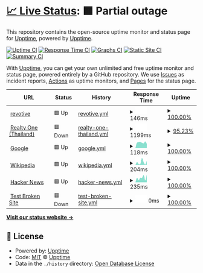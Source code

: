 # [📈 Live Status](https://demo.upptime.js.org): <!--live status--> **🟧 Partial outage**

This repository contains the open-source uptime monitor and status page for [Upptime](https://upptime.js.org), powered by [Upptime](https://github.com/upptime/upptime).

[![Uptime CI](https://github.com/revotive/revotive/workflows/Uptime%20CI/badge.svg)](https://github.com/revotive/revotive/actions?query=workflow%3A%22Uptime+CI%22)
[![Response Time CI](https://github.com/revotive/revotive/workflows/Response%20Time%20CI/badge.svg)](https://github.com/revotive/revotive/actions?query=workflow%3A%22Response+Time+CI%22)
[![Graphs CI](https://github.com/revotive/revotive/workflows/Graphs%20CI/badge.svg)](https://github.com/revotive/revotive/actions?query=workflow%3A%22Graphs+CI%22)
[![Static Site CI](https://github.com/revotive/revotive/workflows/Static%20Site%20CI/badge.svg)](https://github.com/revotive/revotive/actions?query=workflow%3A%22Static+Site+CI%22)
[![Summary CI](https://github.com/revotive/revotive/workflows/Summary%20CI/badge.svg)](https://github.com/revotive/revotive/actions?query=workflow%3A%22Summary+CI%22)

With [Upptime](https://upptime.js.org), you can get your own unlimited and free uptime monitor and status page, powered entirely by a GitHub repository. We use [Issues](https://github.com/upptime/upptime/issues) as incident reports, [Actions](https://github.com/revotive/revotive/actions) as uptime monitors, and [Pages](https://demo.upptime.js.org) for the status page.

<!--start: status pages-->
<!-- This summary is generated by Upptime (https://github.com/upptime/upptime) -->
<!-- Do not edit this manually, your changes will be overwritten -->
<!-- prettier-ignore -->
| URL | Status | History | Response Time | Uptime |
| --- | ------ | ------- | ------------- | ------ |
| <img alt="" src="https://icons.duckduckgo.com/ip3/www.revotive.com.ico" height="13"> [revotive](https://www.revotive.com) | 🟩 Up | [revotive.yml](https://github.com/rajcharin/upptime/commits/HEAD/history/revotive.yml) | <details><summary><img alt="Response time graph" src="./graphs/revotive/response-time-week.png" height="20"> 146ms</summary><br><a href="https://revotive.github.io/revotive/history/revotive"><img alt="Response time 129" src="https://img.shields.io/endpoint?url=https%3A%2F%2Fraw.githubusercontent.com%2Frajcharin%2Fupptime%2FHEAD%2Fapi%2Frevotive%2Fresponse-time.json"></a><br><a href="https://revotive.github.io/revotive/history/revotive"><img alt="24-hour response time 129" src="https://img.shields.io/endpoint?url=https%3A%2F%2Fraw.githubusercontent.com%2Frajcharin%2Fupptime%2FHEAD%2Fapi%2Frevotive%2Fresponse-time-day.json"></a><br><a href="https://revotive.github.io/revotive/history/revotive"><img alt="7-day response time 146" src="https://img.shields.io/endpoint?url=https%3A%2F%2Fraw.githubusercontent.com%2Frajcharin%2Fupptime%2FHEAD%2Fapi%2Frevotive%2Fresponse-time-week.json"></a><br><a href="https://revotive.github.io/revotive/history/revotive"><img alt="30-day response time 142" src="https://img.shields.io/endpoint?url=https%3A%2F%2Fraw.githubusercontent.com%2Frajcharin%2Fupptime%2FHEAD%2Fapi%2Frevotive%2Fresponse-time-month.json"></a><br><a href="https://revotive.github.io/revotive/history/revotive"><img alt="1-year response time 134" src="https://img.shields.io/endpoint?url=https%3A%2F%2Fraw.githubusercontent.com%2Frajcharin%2Fupptime%2FHEAD%2Fapi%2Frevotive%2Fresponse-time-year.json"></a></details> | <details><summary><a href="https://revotive.github.io/revotive/history/revotive">100.00%</a></summary><a href="https://revotive.github.io/revotive/history/revotive"><img alt="All-time uptime 100.00%" src="https://img.shields.io/endpoint?url=https%3A%2F%2Fraw.githubusercontent.com%2Frajcharin%2Fupptime%2FHEAD%2Fapi%2Frevotive%2Fuptime.json"></a><br><a href="https://revotive.github.io/revotive/history/revotive"><img alt="24-hour uptime 100.00%" src="https://img.shields.io/endpoint?url=https%3A%2F%2Fraw.githubusercontent.com%2Frajcharin%2Fupptime%2FHEAD%2Fapi%2Frevotive%2Fuptime-day.json"></a><br><a href="https://revotive.github.io/revotive/history/revotive"><img alt="7-day uptime 100.00%" src="https://img.shields.io/endpoint?url=https%3A%2F%2Fraw.githubusercontent.com%2Frajcharin%2Fupptime%2FHEAD%2Fapi%2Frevotive%2Fuptime-week.json"></a><br><a href="https://revotive.github.io/revotive/history/revotive"><img alt="30-day uptime 100.00%" src="https://img.shields.io/endpoint?url=https%3A%2F%2Fraw.githubusercontent.com%2Frajcharin%2Fupptime%2FHEAD%2Fapi%2Frevotive%2Fuptime-month.json"></a><br><a href="https://revotive.github.io/revotive/history/revotive"><img alt="1-year uptime 100.00%" src="https://img.shields.io/endpoint?url=https%3A%2F%2Fraw.githubusercontent.com%2Frajcharin%2Fupptime%2FHEAD%2Fapi%2Frevotive%2Fuptime-year.json"></a></details>
| <img alt="" src="https://icons.duckduckgo.com/ip3/www.r1estate.com.ico" height="13"> [Realty One (Thailand)](https://www.r1estate.com) | 🟥 Down | [realty-one-thailand.yml](https://github.com/rajcharin/upptime/commits/HEAD/history/realty-one-thailand.yml) | <details><summary><img alt="Response time graph" src="./graphs/realty-one-thailand/response-time-week.png" height="20"> 1199ms</summary><br><a href="https://revotive.github.io/revotive/history/realty-one-thailand"><img alt="Response time 1702" src="https://img.shields.io/endpoint?url=https%3A%2F%2Fraw.githubusercontent.com%2Frajcharin%2Fupptime%2FHEAD%2Fapi%2Frealty-one-thailand%2Fresponse-time.json"></a><br><a href="https://revotive.github.io/revotive/history/realty-one-thailand"><img alt="24-hour response time 1745" src="https://img.shields.io/endpoint?url=https%3A%2F%2Fraw.githubusercontent.com%2Frajcharin%2Fupptime%2FHEAD%2Fapi%2Frealty-one-thailand%2Fresponse-time-day.json"></a><br><a href="https://revotive.github.io/revotive/history/realty-one-thailand"><img alt="7-day response time 1199" src="https://img.shields.io/endpoint?url=https%3A%2F%2Fraw.githubusercontent.com%2Frajcharin%2Fupptime%2FHEAD%2Fapi%2Frealty-one-thailand%2Fresponse-time-week.json"></a><br><a href="https://revotive.github.io/revotive/history/realty-one-thailand"><img alt="30-day response time 1134" src="https://img.shields.io/endpoint?url=https%3A%2F%2Fraw.githubusercontent.com%2Frajcharin%2Fupptime%2FHEAD%2Fapi%2Frealty-one-thailand%2Fresponse-time-month.json"></a><br><a href="https://revotive.github.io/revotive/history/realty-one-thailand"><img alt="1-year response time 1396" src="https://img.shields.io/endpoint?url=https%3A%2F%2Fraw.githubusercontent.com%2Frajcharin%2Fupptime%2FHEAD%2Fapi%2Frealty-one-thailand%2Fresponse-time-year.json"></a></details> | <details><summary><a href="https://revotive.github.io/revotive/history/realty-one-thailand">95.23%</a></summary><a href="https://revotive.github.io/revotive/history/realty-one-thailand"><img alt="All-time uptime 99.77%" src="https://img.shields.io/endpoint?url=https%3A%2F%2Fraw.githubusercontent.com%2Frajcharin%2Fupptime%2FHEAD%2Fapi%2Frealty-one-thailand%2Fuptime.json"></a><br><a href="https://revotive.github.io/revotive/history/realty-one-thailand"><img alt="24-hour uptime 86.16%" src="https://img.shields.io/endpoint?url=https%3A%2F%2Fraw.githubusercontent.com%2Frajcharin%2Fupptime%2FHEAD%2Fapi%2Frealty-one-thailand%2Fuptime-day.json"></a><br><a href="https://revotive.github.io/revotive/history/realty-one-thailand"><img alt="7-day uptime 95.23%" src="https://img.shields.io/endpoint?url=https%3A%2F%2Fraw.githubusercontent.com%2Frajcharin%2Fupptime%2FHEAD%2Fapi%2Frealty-one-thailand%2Fuptime-week.json"></a><br><a href="https://revotive.github.io/revotive/history/realty-one-thailand"><img alt="30-day uptime 96.16%" src="https://img.shields.io/endpoint?url=https%3A%2F%2Fraw.githubusercontent.com%2Frajcharin%2Fupptime%2FHEAD%2Fapi%2Frealty-one-thailand%2Fuptime-month.json"></a><br><a href="https://revotive.github.io/revotive/history/realty-one-thailand"><img alt="1-year uptime 99.48%" src="https://img.shields.io/endpoint?url=https%3A%2F%2Fraw.githubusercontent.com%2Frajcharin%2Fupptime%2FHEAD%2Fapi%2Frealty-one-thailand%2Fuptime-year.json"></a></details>
| <img alt="" src="https://icons.duckduckgo.com/ip3/www.google.com.ico" height="13"> [Google](https://www.google.com) | 🟩 Up | [google.yml](https://github.com/rajcharin/upptime/commits/HEAD/history/google.yml) | <details><summary><img alt="Response time graph" src="./graphs/google/response-time-week.png" height="20"> 118ms</summary><br><a href="https://revotive.github.io/revotive/history/google"><img alt="Response time 111" src="https://img.shields.io/endpoint?url=https%3A%2F%2Fraw.githubusercontent.com%2Frajcharin%2Fupptime%2FHEAD%2Fapi%2Fgoogle%2Fresponse-time.json"></a><br><a href="https://revotive.github.io/revotive/history/google"><img alt="24-hour response time 134" src="https://img.shields.io/endpoint?url=https%3A%2F%2Fraw.githubusercontent.com%2Frajcharin%2Fupptime%2FHEAD%2Fapi%2Fgoogle%2Fresponse-time-day.json"></a><br><a href="https://revotive.github.io/revotive/history/google"><img alt="7-day response time 118" src="https://img.shields.io/endpoint?url=https%3A%2F%2Fraw.githubusercontent.com%2Frajcharin%2Fupptime%2FHEAD%2Fapi%2Fgoogle%2Fresponse-time-week.json"></a><br><a href="https://revotive.github.io/revotive/history/google"><img alt="30-day response time 119" src="https://img.shields.io/endpoint?url=https%3A%2F%2Fraw.githubusercontent.com%2Frajcharin%2Fupptime%2FHEAD%2Fapi%2Fgoogle%2Fresponse-time-month.json"></a><br><a href="https://revotive.github.io/revotive/history/google"><img alt="1-year response time 114" src="https://img.shields.io/endpoint?url=https%3A%2F%2Fraw.githubusercontent.com%2Frajcharin%2Fupptime%2FHEAD%2Fapi%2Fgoogle%2Fresponse-time-year.json"></a></details> | <details><summary><a href="https://revotive.github.io/revotive/history/google">100.00%</a></summary><a href="https://revotive.github.io/revotive/history/google"><img alt="All-time uptime 99.99%" src="https://img.shields.io/endpoint?url=https%3A%2F%2Fraw.githubusercontent.com%2Frajcharin%2Fupptime%2FHEAD%2Fapi%2Fgoogle%2Fuptime.json"></a><br><a href="https://revotive.github.io/revotive/history/google"><img alt="24-hour uptime 100.00%" src="https://img.shields.io/endpoint?url=https%3A%2F%2Fraw.githubusercontent.com%2Frajcharin%2Fupptime%2FHEAD%2Fapi%2Fgoogle%2Fuptime-day.json"></a><br><a href="https://revotive.github.io/revotive/history/google"><img alt="7-day uptime 100.00%" src="https://img.shields.io/endpoint?url=https%3A%2F%2Fraw.githubusercontent.com%2Frajcharin%2Fupptime%2FHEAD%2Fapi%2Fgoogle%2Fuptime-week.json"></a><br><a href="https://revotive.github.io/revotive/history/google"><img alt="30-day uptime 100.00%" src="https://img.shields.io/endpoint?url=https%3A%2F%2Fraw.githubusercontent.com%2Frajcharin%2Fupptime%2FHEAD%2Fapi%2Fgoogle%2Fuptime-month.json"></a><br><a href="https://revotive.github.io/revotive/history/google"><img alt="1-year uptime 99.99%" src="https://img.shields.io/endpoint?url=https%3A%2F%2Fraw.githubusercontent.com%2Frajcharin%2Fupptime%2FHEAD%2Fapi%2Fgoogle%2Fuptime-year.json"></a></details>
| <img alt="" src="https://icons.duckduckgo.com/ip3/en.wikipedia.org.ico" height="13"> [Wikipedia](https://en.wikipedia.org) | 🟩 Up | [wikipedia.yml](https://github.com/rajcharin/upptime/commits/HEAD/history/wikipedia.yml) | <details><summary><img alt="Response time graph" src="./graphs/wikipedia/response-time-week.png" height="20"> 204ms</summary><br><a href="https://revotive.github.io/revotive/history/wikipedia"><img alt="Response time 226" src="https://img.shields.io/endpoint?url=https%3A%2F%2Fraw.githubusercontent.com%2Frajcharin%2Fupptime%2FHEAD%2Fapi%2Fwikipedia%2Fresponse-time.json"></a><br><a href="https://revotive.github.io/revotive/history/wikipedia"><img alt="24-hour response time 154" src="https://img.shields.io/endpoint?url=https%3A%2F%2Fraw.githubusercontent.com%2Frajcharin%2Fupptime%2FHEAD%2Fapi%2Fwikipedia%2Fresponse-time-day.json"></a><br><a href="https://revotive.github.io/revotive/history/wikipedia"><img alt="7-day response time 204" src="https://img.shields.io/endpoint?url=https%3A%2F%2Fraw.githubusercontent.com%2Frajcharin%2Fupptime%2FHEAD%2Fapi%2Fwikipedia%2Fresponse-time-week.json"></a><br><a href="https://revotive.github.io/revotive/history/wikipedia"><img alt="30-day response time 238" src="https://img.shields.io/endpoint?url=https%3A%2F%2Fraw.githubusercontent.com%2Frajcharin%2Fupptime%2FHEAD%2Fapi%2Fwikipedia%2Fresponse-time-month.json"></a><br><a href="https://revotive.github.io/revotive/history/wikipedia"><img alt="1-year response time 236" src="https://img.shields.io/endpoint?url=https%3A%2F%2Fraw.githubusercontent.com%2Frajcharin%2Fupptime%2FHEAD%2Fapi%2Fwikipedia%2Fresponse-time-year.json"></a></details> | <details><summary><a href="https://revotive.github.io/revotive/history/wikipedia">100.00%</a></summary><a href="https://revotive.github.io/revotive/history/wikipedia"><img alt="All-time uptime 100.00%" src="https://img.shields.io/endpoint?url=https%3A%2F%2Fraw.githubusercontent.com%2Frajcharin%2Fupptime%2FHEAD%2Fapi%2Fwikipedia%2Fuptime.json"></a><br><a href="https://revotive.github.io/revotive/history/wikipedia"><img alt="24-hour uptime 100.00%" src="https://img.shields.io/endpoint?url=https%3A%2F%2Fraw.githubusercontent.com%2Frajcharin%2Fupptime%2FHEAD%2Fapi%2Fwikipedia%2Fuptime-day.json"></a><br><a href="https://revotive.github.io/revotive/history/wikipedia"><img alt="7-day uptime 100.00%" src="https://img.shields.io/endpoint?url=https%3A%2F%2Fraw.githubusercontent.com%2Frajcharin%2Fupptime%2FHEAD%2Fapi%2Fwikipedia%2Fuptime-week.json"></a><br><a href="https://revotive.github.io/revotive/history/wikipedia"><img alt="30-day uptime 100.00%" src="https://img.shields.io/endpoint?url=https%3A%2F%2Fraw.githubusercontent.com%2Frajcharin%2Fupptime%2FHEAD%2Fapi%2Fwikipedia%2Fuptime-month.json"></a><br><a href="https://revotive.github.io/revotive/history/wikipedia"><img alt="1-year uptime 100.00%" src="https://img.shields.io/endpoint?url=https%3A%2F%2Fraw.githubusercontent.com%2Frajcharin%2Fupptime%2FHEAD%2Fapi%2Fwikipedia%2Fuptime-year.json"></a></details>
| <img alt="" src="https://icons.duckduckgo.com/ip3/news.ycombinator.com.ico" height="13"> [Hacker News](https://news.ycombinator.com) | 🟩 Up | [hacker-news.yml](https://github.com/rajcharin/upptime/commits/HEAD/history/hacker-news.yml) | <details><summary><img alt="Response time graph" src="./graphs/hacker-news/response-time-week.png" height="20"> 235ms</summary><br><a href="https://revotive.github.io/revotive/history/hacker-news"><img alt="Response time 331" src="https://img.shields.io/endpoint?url=https%3A%2F%2Fraw.githubusercontent.com%2Frajcharin%2Fupptime%2FHEAD%2Fapi%2Fhacker-news%2Fresponse-time.json"></a><br><a href="https://revotive.github.io/revotive/history/hacker-news"><img alt="24-hour response time 330" src="https://img.shields.io/endpoint?url=https%3A%2F%2Fraw.githubusercontent.com%2Frajcharin%2Fupptime%2FHEAD%2Fapi%2Fhacker-news%2Fresponse-time-day.json"></a><br><a href="https://revotive.github.io/revotive/history/hacker-news"><img alt="7-day response time 235" src="https://img.shields.io/endpoint?url=https%3A%2F%2Fraw.githubusercontent.com%2Frajcharin%2Fupptime%2FHEAD%2Fapi%2Fhacker-news%2Fresponse-time-week.json"></a><br><a href="https://revotive.github.io/revotive/history/hacker-news"><img alt="30-day response time 302" src="https://img.shields.io/endpoint?url=https%3A%2F%2Fraw.githubusercontent.com%2Frajcharin%2Fupptime%2FHEAD%2Fapi%2Fhacker-news%2Fresponse-time-month.json"></a><br><a href="https://revotive.github.io/revotive/history/hacker-news"><img alt="1-year response time 307" src="https://img.shields.io/endpoint?url=https%3A%2F%2Fraw.githubusercontent.com%2Frajcharin%2Fupptime%2FHEAD%2Fapi%2Fhacker-news%2Fresponse-time-year.json"></a></details> | <details><summary><a href="https://revotive.github.io/revotive/history/hacker-news">100.00%</a></summary><a href="https://revotive.github.io/revotive/history/hacker-news"><img alt="All-time uptime 99.97%" src="https://img.shields.io/endpoint?url=https%3A%2F%2Fraw.githubusercontent.com%2Frajcharin%2Fupptime%2FHEAD%2Fapi%2Fhacker-news%2Fuptime.json"></a><br><a href="https://revotive.github.io/revotive/history/hacker-news"><img alt="24-hour uptime 100.00%" src="https://img.shields.io/endpoint?url=https%3A%2F%2Fraw.githubusercontent.com%2Frajcharin%2Fupptime%2FHEAD%2Fapi%2Fhacker-news%2Fuptime-day.json"></a><br><a href="https://revotive.github.io/revotive/history/hacker-news"><img alt="7-day uptime 100.00%" src="https://img.shields.io/endpoint?url=https%3A%2F%2Fraw.githubusercontent.com%2Frajcharin%2Fupptime%2FHEAD%2Fapi%2Fhacker-news%2Fuptime-week.json"></a><br><a href="https://revotive.github.io/revotive/history/hacker-news"><img alt="30-day uptime 100.00%" src="https://img.shields.io/endpoint?url=https%3A%2F%2Fraw.githubusercontent.com%2Frajcharin%2Fupptime%2FHEAD%2Fapi%2Fhacker-news%2Fuptime-month.json"></a><br><a href="https://revotive.github.io/revotive/history/hacker-news"><img alt="1-year uptime 99.99%" src="https://img.shields.io/endpoint?url=https%3A%2F%2Fraw.githubusercontent.com%2Frajcharin%2Fupptime%2FHEAD%2Fapi%2Fhacker-news%2Fuptime-year.json"></a></details>
| <img alt="" src="https://icons.duckduckgo.com/ip3/thissitedoesnotexist.koj.co.ico" height="13"> [Test Broken Site](https://thissitedoesnotexist.koj.co) | 🟥 Down | [test-broken-site.yml](https://github.com/rajcharin/upptime/commits/HEAD/history/test-broken-site.yml) | <details><summary><img alt="Response time graph" src="./graphs/test-broken-site/response-time-week.png" height="20"> 0ms</summary><br><a href="https://revotive.github.io/revotive/history/test-broken-site"><img alt="Response time 0" src="https://img.shields.io/endpoint?url=https%3A%2F%2Fraw.githubusercontent.com%2Frajcharin%2Fupptime%2FHEAD%2Fapi%2Ftest-broken-site%2Fresponse-time.json"></a><br><a href="https://revotive.github.io/revotive/history/test-broken-site"><img alt="24-hour response time 0" src="https://img.shields.io/endpoint?url=https%3A%2F%2Fraw.githubusercontent.com%2Frajcharin%2Fupptime%2FHEAD%2Fapi%2Ftest-broken-site%2Fresponse-time-day.json"></a><br><a href="https://revotive.github.io/revotive/history/test-broken-site"><img alt="7-day response time 0" src="https://img.shields.io/endpoint?url=https%3A%2F%2Fraw.githubusercontent.com%2Frajcharin%2Fupptime%2FHEAD%2Fapi%2Ftest-broken-site%2Fresponse-time-week.json"></a><br><a href="https://revotive.github.io/revotive/history/test-broken-site"><img alt="30-day response time 0" src="https://img.shields.io/endpoint?url=https%3A%2F%2Fraw.githubusercontent.com%2Frajcharin%2Fupptime%2FHEAD%2Fapi%2Ftest-broken-site%2Fresponse-time-month.json"></a><br><a href="https://revotive.github.io/revotive/history/test-broken-site"><img alt="1-year response time 0" src="https://img.shields.io/endpoint?url=https%3A%2F%2Fraw.githubusercontent.com%2Frajcharin%2Fupptime%2FHEAD%2Fapi%2Ftest-broken-site%2Fresponse-time-year.json"></a></details> | <details><summary><a href="https://revotive.github.io/revotive/history/test-broken-site">100.00%</a></summary><a href="https://revotive.github.io/revotive/history/test-broken-site"><img alt="All-time uptime 100.00%" src="https://img.shields.io/endpoint?url=https%3A%2F%2Fraw.githubusercontent.com%2Frajcharin%2Fupptime%2FHEAD%2Fapi%2Ftest-broken-site%2Fuptime.json"></a><br><a href="https://revotive.github.io/revotive/history/test-broken-site"><img alt="24-hour uptime 100.00%" src="https://img.shields.io/endpoint?url=https%3A%2F%2Fraw.githubusercontent.com%2Frajcharin%2Fupptime%2FHEAD%2Fapi%2Ftest-broken-site%2Fuptime-day.json"></a><br><a href="https://revotive.github.io/revotive/history/test-broken-site"><img alt="7-day uptime 100.00%" src="https://img.shields.io/endpoint?url=https%3A%2F%2Fraw.githubusercontent.com%2Frajcharin%2Fupptime%2FHEAD%2Fapi%2Ftest-broken-site%2Fuptime-week.json"></a><br><a href="https://revotive.github.io/revotive/history/test-broken-site"><img alt="30-day uptime 100.00%" src="https://img.shields.io/endpoint?url=https%3A%2F%2Fraw.githubusercontent.com%2Frajcharin%2Fupptime%2FHEAD%2Fapi%2Ftest-broken-site%2Fuptime-month.json"></a><br><a href="https://revotive.github.io/revotive/history/test-broken-site"><img alt="1-year uptime 100.00%" src="https://img.shields.io/endpoint?url=https%3A%2F%2Fraw.githubusercontent.com%2Frajcharin%2Fupptime%2FHEAD%2Fapi%2Ftest-broken-site%2Fuptime-year.json"></a></details>

<!--end: status pages-->

[**Visit our status website →**](https://demo.upptime.js.org)

## 📄 License

- Powered by: [Upptime](https://github.com/upptime/upptime)
- Code: [MIT](./LICENSE) © [Upptime](https://upptime.js.org)
- Data in the `./history` directory: [Open Database License](https://opendatacommons.org/licenses/odbl/1-0/)
